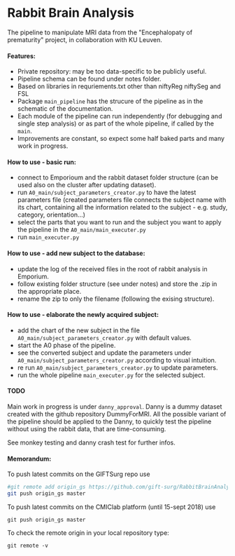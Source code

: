# Rabbit Brain Analysis

The pipeline to manipulate MRI data from the "Encephalopaty of prematurity" project, in collaboration with KU Leuven.


#### Features:

+ Private repository: may be too data-specific to be publicly useful.
+ Pipeline schema can be found under notes folder.
+ Based on libraries in requriements.txt other than niftyReg niftySeg and FSL
+ Package `main_pipeline` has the strucure of the pipeline as in the schematic of the documentation.
+ Each module of the pipeline can run independently (for debugging and single step analysis) or as part of
the whole pipeline, if called by the `main`.
+ Improvements are constant, so expect some half baked parts and many work in progress.


#### How to use - basic run:

+ connect to Emporioum and the rabbit dataset folder structure (can be used also on the cluster after updating dataset).
+ run `A0_main/subject_parameters_creator.py` to have the latest parameters file (created parameters file connects the subject name 
with its chart, containing all the information related to the subject - e.g. study, category, orientation...)
+ select the parts that you want to run and the subject you want to apply the pipeline in the `A0_main/main_executer.py`
+ run `main_executer.py`


#### How to use - add new subject to the database:

+ update the log of the received files in the root of rabbit analysis in Emporium.
+ follow existing folder structure (see under notes) and store the .zip in the appropriate place.
+ rename the zip to only the filename (following the exising structure).

#### How to use - elaborate the newly acquired subject:

+ add the chart of the new subject in the file `A0_main/subject_parameters_creator.py` with default values.
+ start the A0 phase of the pipeline.
+ see the converted subject and update the parameters under `A0_main/subject_parameters_creator.py` according to 
visual intuition.
+ re run `A0_main/subject_parameters_creator.py` to update parameters.
+ run the whole pipeline `main_executer.py` for the selected subject.

#### TODO

Main work in progress is under `danny_approval`. Danny is a dummy dataset created with the github repository
DummyForMRI. All the possible variant of the pipeline should be applied to the Danny, to quickly test the 
pipeline without using the rabbit data, that are time-consuming. 

See monkey testing and danny crash test for further infos.


#### Memorandum:

To push latest commits on the GIFTSurg repo use 
```bash
#git remote add origin_gs https://github.com/gift-surg/RabbitBrainAnalysis.git
git push origin_gs master
```

To push latest commits on the CMIClab platform (until 15-sept 2018) use
```
git push origin_gs master
```

To check the remote origin in your local repository type:
```
git remote -v
```
